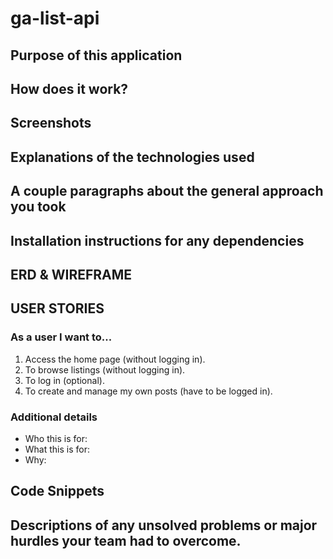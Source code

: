# ga-list-api


## Purpose of this application


## How does it work?


## Screenshots

## Explanations of the technologies used


## A couple paragraphs about the general approach you took


## Installation instructions for any dependencies


## ERD & WIREFRAME


## USER STORIES
### As a user I want to...
1. Access the home page (without logging in).
2. To browse listings (without logging in).
3. To log in (optional).
4. To create and manage my own posts (have to be logged in).

### Additional details
- Who this is for: 
- What this is for: 
- Why: 

## Code Snippets


## Descriptions of any unsolved problems or major hurdles your team had to overcome.
